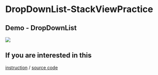 # DropDownList-StackViewPractice

## Demo - DropDownList
![](https://github.com/yuyuma17/DropDownList-StackViewPractice/blob/master/Demo%20and%20Instruction/Demo.gif?raw=true)

## If you are interested in this
[instruction](https://github.com/yuyuma17/DropDownList-StackViewPractice/tree/master/Demo%20and%20Instruction) / [source code](https://github.com/yuyuma17/DropDownList-StackViewPractice/blob/master/DropDownList/ViewController.swift)
